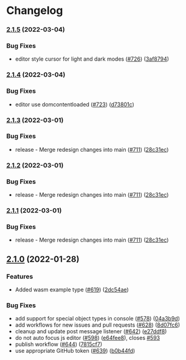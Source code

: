 # Changelog

### [2.1.5](https://github.com/mdn/bob/compare/v2.1.4...v2.1.5) (2022-03-04)


### Bug Fixes

* editor style cursor for light and dark modes ([#726](https://github.com/mdn/bob/issues/726)) ([3af8794](https://github.com/mdn/bob/commit/3af879435cabba189108f4d83f9f2a45a1994a0e))

### [2.1.4](https://github.com/mdn/bob/compare/v2.1.3...v2.1.4) (2022-03-04)


### Bug Fixes

* editor use domcontentloaded ([#723](https://github.com/mdn/bob/issues/723)) ([d73801c](https://github.com/mdn/bob/commit/d73801c5820d2d15200802f4c986850b79f30523))

### [2.1.3](https://github.com/mdn/bob/compare/v2.1.2...v2.1.3) (2022-03-01)


### Bug Fixes

* release - Merge redesign changes into main ([#711](https://github.com/mdn/bob/issues/711)) ([28c31ec](https://github.com/mdn/bob/commit/28c31ec392efe83a030115515154c51095bac56f))

### [2.1.2](https://github.com/mdn/bob/compare/v2.1.1...v2.1.2) (2022-03-01)


### Bug Fixes

* release - Merge redesign changes into main ([#711](https://github.com/mdn/bob/issues/711)) ([28c31ec](https://github.com/mdn/bob/commit/28c31ec392efe83a030115515154c51095bac56f))

### [2.1.1](https://github.com/mdn/bob/compare/v2.1.0...v2.1.1) (2022-03-01)


### Bug Fixes

* release - Merge redesign changes into main ([#711](https://github.com/mdn/bob/issues/711)) ([28c31ec](https://github.com/mdn/bob/commit/28c31ec392efe83a030115515154c51095bac56f))

## [2.1.0](https://github.com/mdn/bob/compare/v2.0.1...v2.1.0) (2022-01-28)


### Features

* Added wasm example type ([#619](https://github.com/mdn/bob/issues/619)) ([2dc54ae](https://github.com/mdn/bob/commit/2dc54aefbd025a811ac3ebea83cd54aa214ea862))


### Bug Fixes

* add support for special object types in console ([#578](https://github.com/mdn/bob/issues/578)) ([04a3b9d](https://github.com/mdn/bob/commit/04a3b9dbb2d3d5121c0fe82f2cb7af0a14f17b01))
* add workflows for new issues and pull requests ([#628](https://github.com/mdn/bob/issues/628)) ([8d07fc6](https://github.com/mdn/bob/commit/8d07fc687f6f486f3e28f248964a7d1c03f93ae5))
* cleanup and update post message listener ([#642](https://github.com/mdn/bob/issues/642)) ([e27ddf8](https://github.com/mdn/bob/commit/e27ddf8deabb9f08a75a361e39b6ae1631e19b06))
* do not auto focus js editor ([#598](https://github.com/mdn/bob/issues/598)) ([e64fee8](https://github.com/mdn/bob/commit/e64fee87f2c83602e255824a928ba47ae320cfdb)), closes [#593](https://github.com/mdn/bob/issues/593)
* publish workflow ([#644](https://github.com/mdn/bob/issues/644)) ([7815cf7](https://github.com/mdn/bob/commit/7815cf75663e61eb3cc8575799ff544c9656b475))
* use appropriate GitHub token ([#639](https://github.com/mdn/bob/issues/639)) ([b0b44fd](https://github.com/mdn/bob/commit/b0b44fd5fa362ca717eac2318c2f5674cd6a7d04))

